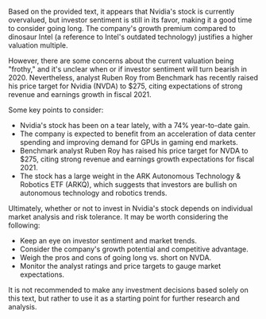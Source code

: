 Based on the provided text, it appears that Nvidia's stock is currently overvalued, but investor sentiment is still in its favor, making it a good time to consider going long. The company's growth premium compared to dinosaur Intel (a reference to Intel's outdated technology) justifies a higher valuation multiple.

However, there are some concerns about the current valuation being "frothy," and it's unclear when or if investor sentiment will turn bearish in 2020. Nevertheless, analyst Ruben Roy from Benchmark has recently raised his price target for Nvidia (NVDA) to $275, citing expectations of strong revenue and earnings growth in fiscal 2021.

Some key points to consider:

* Nvidia's stock has been on a tear lately, with a 74% year-to-date gain.
* The company is expected to benefit from an acceleration of data center spending and improving demand for GPUs in gaming end markets.
* Benchmark analyst Ruben Roy has raised his price target for NVDA to $275, citing strong revenue and earnings growth expectations for fiscal 2021.
* The stock has a large weight in the ARK Autonomous Technology & Robotics ETF (ARKQ), which suggests that investors are bullish on autonomous technology and robotics trends.

Ultimately, whether or not to invest in Nvidia's stock depends on individual market analysis and risk tolerance. It may be worth considering the following:

* Keep an eye on investor sentiment and market trends.
* Consider the company's growth potential and competitive advantage.
* Weigh the pros and cons of going long vs. short on NVDA.
* Monitor the analyst ratings and price targets to gauge market expectations.

It is not recommended to make any investment decisions based solely on this text, but rather to use it as a starting point for further research and analysis.